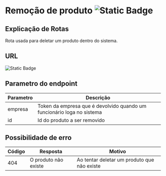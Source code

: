 # Remoção de produto ![Static Badge](https://img.shields.io/badge/Rota_autenticada-49CC90)

## Explicação de Rotas

Rota usada para deletar um produto dentro do sistema.

## URL

![Static Badge](https://img.shields.io/badge/DELETE-%2Fapi%2Fv1%2Fproduto%2Fremocao%2F{empresa}%2F{id}-%23F93E3E)

## Parametro do endpoint

| Parametro | Descrição                                                              |
|-----------|------------------------------------------------------------------------|
| empresa   | Token da empresa que é devolvido quando um funcionário loga no sistema |
| id        | Id do produto a ser removido                                           |

## Possibilidade de erro

| Código | Resposta             | Motivo                                      |
|--------|----------------------|---------------------------------------------|
| 404    | O produto não existe | Ao tentar deletar um produto que não existe |
